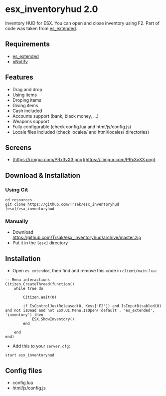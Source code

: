 # esx_inventoryhud 2.0
Inventory HUD for ESX. You can open and close inventory using F2. Part of code was taken from [es_extended](https://github.com/ESX-Org/es_extended).

## Requirements
* [es_extended](https://github.com/ESX-Org/es_extended)
* [pNotify](https://forum.fivem.net/t/release-pnotify-in-game-js-notifications-using-noty/20659)

## Features
- Drag and drop
- Using items
- Droping items
- Giving items
- Cash included
- Accounts support (bank, black money, ...)
- Weapons support
- Fully configurable (check config.lua and html/js/config.js)
- Locale files included (check locales/ and html/locales/ directories)

## Screens
* [https://i.imgur.com/PRx3vX3.png](https://i.imgur.com/PRx3vX3.png)

## Download & Installation

### Using Git
```
cd resources
git clone https://github.com/Trsak/esx_inventoryhud [esx]/esx_inventoryhud
```

### Manually
- Download https://github.com/Trsak/esx_inventoryhud/archive/master.zip
- Put it in the `[esx]` directory

## Installation
- Open `es_extended`, then find and remove this code in `client/main.lua`:
```
-- Menu interactions
Citizen.CreateThread(function()
	while true do

		Citizen.Wait(0)

		if IsControlJustReleased(0, Keys['F2']) and IsInputDisabled(0) and not isDead and not ESX.UI.Menu.IsOpen('default', 'es_extended', 'inventory') then
			ESX.ShowInventory()
		end

	end
end)
```
- Add this to your `server.cfg`:

```
start esx_inventoryhud
```

## Config files
* config.lua
* html/js/config.js
